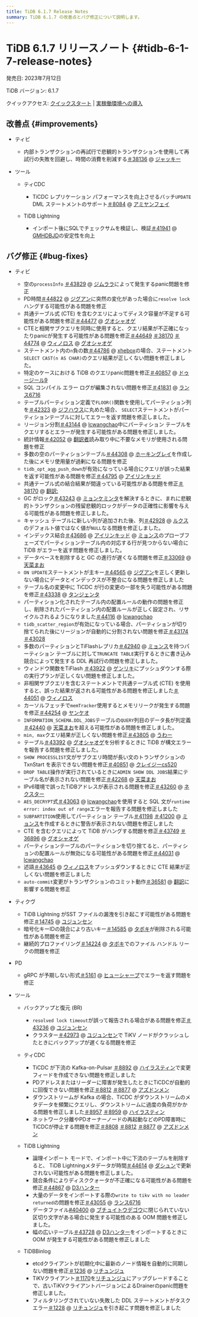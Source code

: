 ```yaml
---
title: TiDB 6.1.7 Release Notes
summary: TiDB 6.1.7 の改善点とバグ修正について説明します。
---
```


# TiDB 6.1.7 リリースノート {#tidb-6-1-7-release-notes}

発売日: 2023年7月12日

TiDB バージョン: 6.1.7

クイックアクセス: [クイックスタート](https://docs.pingcap.com/tidb/v6.1/quick-start-with-tidb) | [実稼働環境への導入](https://docs.pingcap.com/tidb/v6.1/production-deployment-using-tiup)

## 改善点 {#improvements}

-   ティビ

    -   内部トランザクションの再試行で悲観的トランザクションを使用して再試行の失敗を回避し、時間の消費を削減する[＃38136](https://github.com/pingcap/tidb/issues/38136) @ [ジャッキー](https://github.com/jackysp)

-   ツール

    -   ティCDC

        -   TiCDC レプリケーション パフォーマンスを向上させるバッチ`UPDATE` DML ステートメントのサポート[＃8084](https://github.com/pingcap/tiflow/issues/8084) @ [アミヤンフェイ](https://github.com/amyangfei)

    -   TiDB Lightning

        -   インポート後にSQLでチェックサムを検証し、検証[＃41941](https://github.com/pingcap/tidb/issues/41941) @ [GMHDBJD](https://github.com/GMHDBJD)の安定性を向上

## バグ修正 {#bug-fixes}

-   ティビ

    -   空の`processInfo` [＃43829](https://github.com/pingcap/tidb/issues/43829) @ [ジムララ](https://github.com/zimulala)によって発生するpanic問題を修正
    -   PD時間[＃44822](https://github.com/pingcap/tidb/issues/44822) @ [ジグアン](https://github.com/zyguan)に突然の変化があった場合に`resolve lock`ハングする可能性がある問題を修正
    -   共通テーブル式 (CTE) を含むクエリによってディスク容量が不足する可能性がある問題を修正[＃44477](https://github.com/pingcap/tidb/issues/44477) @ [グオシャオゲ](https://github.com/guo-shaoge)
    -   CTEと相関サブクエリを同時に使用すると、クエリ結果が不正確になったりpanicが発生する可能性がある問題を修正[＃44649](https://github.com/pingcap/tidb/issues/44649) [＃38170](https://github.com/pingcap/tidb/issues/38170) [＃44774](https://github.com/pingcap/tidb/issues/44774) @ [ウィノロス](https://github.com/winoros) @ [グオシャオゲ](https://github.com/guo-shaoge)
    -   ステートメント内の`n`負の数[＃44786](https://github.com/pingcap/tidb/issues/44786) @ [xhebox](https://github.com/xhebox)の場合、ステートメント`SELECT CAST(n AS CHAR)`のクエリ結果が正しくない問題を修正しました。
    -   特定のケースにおける TiDB のクエリpanic問題を修正[＃40857](https://github.com/pingcap/tidb/issues/40857) @ [ドゥージール9](https://github.com/Dousir9)
    -   SQL コンパイル エラー ログが編集されない問題を修正[＃41831](https://github.com/pingcap/tidb/issues/41831) @ [ランス6716](https://github.com/lance6716)
    -   テーブルパーティション定義で`FLOOR()`関数を使用してパーティション列を[＃42323](https://github.com/pingcap/tidb/issues/42323) @ [ジフハウス](https://github.com/jiyfhust)に丸めた場合、 `SELECT`ステートメントがパーティションテーブルに対してエラーを返す問題を修正しました。
    -   リージョン分割[＃43144](https://github.com/pingcap/tidb/issues/43144) @ [lcwangchao](https://github.com/lcwangchao)中にパーティション テーブルをクエリするとエラーが発生する可能性がある問題を修正しました。
    -   統計情報[＃42052](https://github.com/pingcap/tidb/issues/42052) @ [翻訳者](https://github.com/xuyifangreeneyes)読み取り中に不要なメモリが使用される問題を修正
    -   多数の空のパーティションテーブル[＃44308](https://github.com/pingcap/tidb/issues/44308) @ [ホーキングレイ](https://github.com/hawkingrei)を作成した後にメモリ使用量が過剰になる問題を修正
    -   `tidb_opt_agg_push_down`が有効になっている場合にクエリが誤った結果を返す可能性がある問題を修正[＃44795](https://github.com/pingcap/tidb/issues/44795) @ [アイリンキッド](https://github.com/AilinKid)
    -   共通テーブル式の結合結果が間違っている可能性がある問題を修正[＃38170](https://github.com/pingcap/tidb/issues/38170) @ [翻訳:](https://github.com/wjhuang2016)
    -   GC がロック[＃43243](https://github.com/pingcap/tidb/issues/43243) @ [ミョンケミンタ](https://github.com/MyonKeminta)を解決するときに、まれに悲観的トランザクションの残留悲観的ロックがデータの正確性に影響を与える可能性がある問題を修正しました。
    -   キャッシュ テーブルに新しい列が追加された後、列[＃42928](https://github.com/pingcap/tidb/issues/42928) @ [ルクス](https://github.com/lqs)のデフォルト値ではなく値が`NULL`なる問題を修正しました。
    -   インデックス結合[＃43686](https://github.com/pingcap/tidb/issues/43686) @ [アイリンキッド](https://github.com/AilinKid) @ [ミョンス](https://github.com/mjonss)のプローブフェーズでパーティションテーブル内の対応する行が見つからない場合に TiDB がエラーを返す問題を修正しました。
    -   データベースを削除すると GC の進行が遅くなる問題を修正[＃33069](https://github.com/pingcap/tidb/issues/33069) @ [天菜まお](https://github.com/tiancaiamao)
    -   `ON UPDATE`ステートメントが主キー[＃44565](https://github.com/pingcap/tidb/issues/44565) @ [ジグアン](https://github.com/zyguan)を正しく更新しない場合にデータとインデックスが不整合になる問題を修正しました
    -   テーブル名の変更中に TiCDC が行の変更の一部を失う可能性がある問題を修正[＃43338](https://github.com/pingcap/tidb/issues/43338) @ [タンジェンタ](https://github.com/tangenta)
    -   パーティション化されたテーブル内の配置ルールの動作の問題を修正し、削除されたパーティション内の配置ルールが正しく設定され、リサイクルされるようになりました[＃44116](https://github.com/pingcap/tidb/issues/44116) @ [lcwangchao](https://github.com/lcwangchao)
    -   `tidb_scatter_region`が有効になっている場合、パーティションが切り捨てられた後にリージョンが自動的に分割されない問題を修正[＃43174](https://github.com/pingcap/tidb/issues/43174) [＃43028](https://github.com/pingcap/tidb/issues/43028)
    -   多数のパーティションとTiFlashレプリカ[＃42940](https://github.com/pingcap/tidb/issues/42940) @ [ミョンス](https://github.com/mjonss)を持つパーティション テーブルに対して`TRUNCATE TABLE`実行するときに書き込み競合によって発生する DDL 再試行の問題を修正しました。
    -   ウィンドウ関数をTiFlash [＃43922](https://github.com/pingcap/tidb/issues/43922) @ [ゲンリキ](https://github.com/gengliqi)にプッシュダウンする際の実行プランが正しくない問題を修正しました。
    -   非相関サブクエリを含むステートメントで共通テーブル式 (CTE) を使用すると、誤った結果が返される可能性がある問題を修正しました[＃44051](https://github.com/pingcap/tidb/issues/44051) @ [ウィノロス](https://github.com/winoros)
    -   カーソルフェッチで`memTracker`使用するとメモリリークが発生する問題を修正[＃44254](https://github.com/pingcap/tidb/issues/44254) @ [ヤンケオ](https://github.com/YangKeao)
    -   `INFORMATION_SCHEMA.DDL_JOBS`テーブルの`QUERY`列目のデータ長が列定義[＃42440](https://github.com/pingcap/tidb/issues/42440) @ [天菜まお](https://github.com/tiancaiamao)を超える可能性がある問題を修正しました。
    -   `min, max`クエリ結果が正しくない問題を修正[＃43805](https://github.com/pingcap/tidb/issues/43805) @ [うわー](https://github.com/wshwsh12)
    -   テーブル[＃43392](https://github.com/pingcap/tidb/issues/43392) @ [グオシャオゲ](https://github.com/guo-shaoge)を分析するときに TiDB が構文エラーを報告する問題を修正しました。
    -   `SHOW PROCESSLIST`文がサブクエリ時間が長い文のトランザクションの TxnStart を表示できない問題を修正[＃40851](https://github.com/pingcap/tidb/issues/40851) @ [クレイジーcs520](https://github.com/crazycs520)
    -   `DROP TABLE`操作が実行されているときに`ADMIN SHOW DDL JOBS`結果にテーブル名が表示されない問題を修正[＃42268](https://github.com/pingcap/tidb/issues/42268) @ [天菜まお](https://github.com/tiancaiamao)
    -   IPv6環境で誤ったTiDBアドレスが表示される問題を修正[＃43260](https://github.com/pingcap/tidb/issues/43260) @ [ネクスター](https://github.com/nexustar)
    -   `AES_DECRYPT`式[＃43063](https://github.com/pingcap/tidb/issues/43063) @ [lcwangchao](https://github.com/lcwangchao)を使用すると SQL 文が`runtime error: index out of range`エラーを報告する問題を修正しました
    -   `SUBPARTITION`使用してパーティション テーブル[＃41198](https://github.com/pingcap/tidb/issues/41198) [＃41200](https://github.com/pingcap/tidb/issues/41200) @ [ミョンス](https://github.com/mjonss)を作成するときに警告が表示されない問題を修正しました
    -   CTE を含むクエリによって TiDB がハングする問題を修正[＃43749](https://github.com/pingcap/tidb/issues/43749) [＃36896](https://github.com/pingcap/tidb/issues/36896) @ [グオシャオゲ](https://github.com/guo-shaoge)
    -   パーティションテーブルのパーティションを切り捨てると、パーティションの配置ルールが無効になる可能性がある問題を修正[＃44031](https://github.com/pingcap/tidb/issues/44031) @ [lcwangchao](https://github.com/lcwangchao)
    -   述語[＃43645](https://github.com/pingcap/tidb/issues/43645) @ [ウィノロス](https://github.com/winoros)をプッシュダウンするときに CTE 結果が正しくない問題を修正しました
    -   `auto-commit`変更がトランザクションのコミット動作[＃36581](https://github.com/pingcap/tidb/issues/36581) @ [翻訳](https://github.com/cfzjywxk)に影響する問題を修正

-   ティクヴ

    -   TiDB Lightning がSST ファイルの漏洩を引き起こす可能性がある問題を修正[＃14745](https://github.com/tikv/tikv/issues/14745) @ [ユジュンセン](https://github.com/YuJuncen)
    -   暗号化キーIDの競合により古いキー[＃14585](https://github.com/tikv/tikv/issues/14585) @ [タボキ](https://github.com/tabokie)が削除される可能性がある問題を修正
    -   継続的プロファイリング[＃14224](https://github.com/tikv/tikv/issues/14224) @ [タボキ](https://github.com/tabokie)でのファイル ハンドル リークの問題を修正

-   PD

    -   gRPC が予期しない形式[＃5161](https://github.com/tikv/pd/issues/5161) @ [ヒューシャープ](https://github.com/HuSharp)でエラーを返す問題を修正

-   ツール

    -   バックアップと復元 (BR)

        -   `resolved lock timeout`が誤って報告される場合がある問題を修正[＃43236](https://github.com/pingcap/tidb/issues/43236) @ [ユジュンセン](https://github.com/YuJuncen)
        -   クラスター[＃42973](https://github.com/pingcap/tidb/issues/42973) @ [ユジュンセン](https://github.com/YuJuncen)で TiKV ノードがクラッシュしたときにバックアップが遅くなる問題を修正

    -   ティCDC

        -   TiCDC が下流の Kafka-on-Pulsar [＃8892](https://github.com/pingcap/tiflow/issues/8892) @ [ハイラスティン](https://github.com/Rustin170506)で変更フィードを作成できない問題を修正しました
        -   PDアドレスまたはリーダーに障害が発生したときにTiCDCが自動的に回復できない問題を修正[＃8812](https://github.com/pingcap/tiflow/issues/8812) [＃8877](https://github.com/pingcap/tiflow/issues/8877) @ [アズドンメン](https://github.com/asddongmen)
        -   ダウンストリームが Kafka の場合、TiCDC がダウンストリームのメタデータを頻繁にクエリし、ダウンストリームに過度の負荷がかかる問題を修正しました[＃8957](https://github.com/pingcap/tiflow/issues/8957) [＃8959](https://github.com/pingcap/tiflow/issues/8959) @ [ハイラスティン](https://github.com/Rustin170506)
        -   ネットワーク分離やPDオーナーノードの再起動などのPD障害時にTiCDCが停止する問題を修正[＃8808](https://github.com/pingcap/tiflow/issues/8808) [＃8812](https://github.com/pingcap/tiflow/issues/8812) [＃8877](https://github.com/pingcap/tiflow/issues/8877) @ [アズドンメン](https://github.com/asddongmen)

    -   TiDB Lightning

        -   論理インポート モードで、インポート中に下流のテーブルを削除すると、 TiDB Lightningメタデータが時間[＃44614](https://github.com/pingcap/tidb/issues/44614) @ [ダシュン](https://github.com/dsdashun)で更新されない可能性がある問題を修正しました。
        -   競合条件によりディスククォータが不正確になる可能性がある問題を修正[＃44867](https://github.com/pingcap/tidb/issues/44867) @ [D3ハンター](https://github.com/D3Hunter)
        -   大量のデータをインポートする際の`write to tikv with no leader returned`の問題を修正[＃43055](https://github.com/pingcap/tidb/issues/43055) @ [ランス6716](https://github.com/lance6716)
        -   データファイル[#40400](https://github.com/pingcap/tidb/issues/40400) @ [ブチュイトウデゴウ](https://github.com/buchuitoudegou)に閉じられていない区切り文字がある場合に発生する可能性のある OOM 問題を修正しました。
        -   幅の広いテーブル[＃43728](https://github.com/pingcap/tidb/issues/43728) @ [D3ハンター](https://github.com/D3Hunter)をインポートするときに OOM が発生する可能性がある問題を修正しました

    -   TiDBBinlog

        -   etcdクライアントが初期化中に最新のノード情報を自動的に同期しない問題を修正[＃1236](https://github.com/pingcap/tidb-binlog/issues/1236) @ [リチュンジュ](https://github.com/lichunzhu)
        -   TiKVクライアント[＃1170](https://github.com/pingcap/tidb-binlog/issues/1170)を[リチュンジュ](https://github.com/lichunzhu)にアップグレードすることで、古いTiKVクライアントバージョンによるDrainerのpanic問題を修正しました。
        -   フィルタリングされていない失敗した DDL ステートメントがタスク エラー[＃1228](https://github.com/pingcap/tidb-binlog/issues/1228) @ [リチュンジュ](https://github.com/lichunzhu)を引き起こす問題を修正しました
